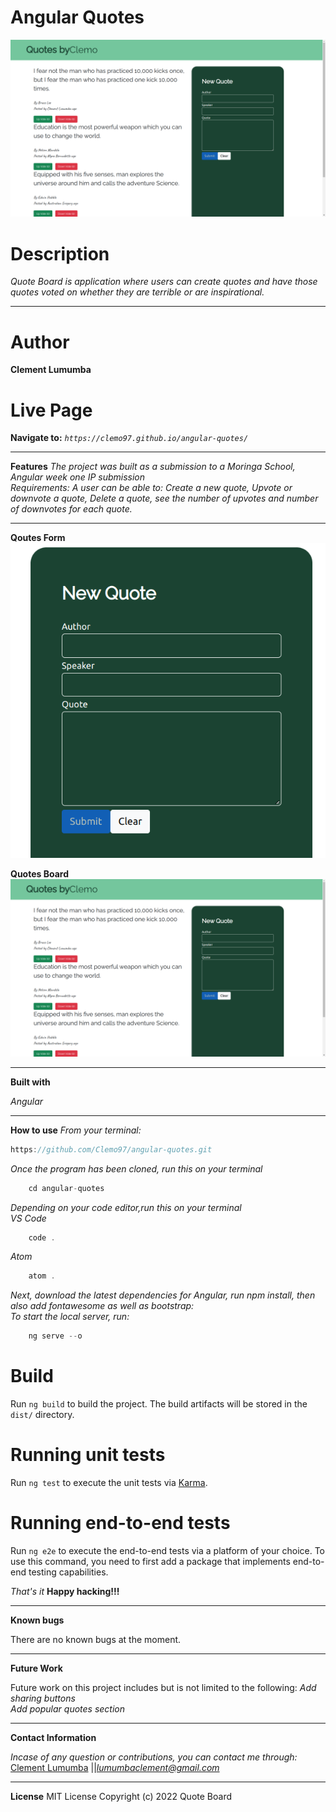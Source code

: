  # Angular Quotes
![Alt text](/src/assets/quotesApp.png?raw=true "Optional Title")


# Description
*Quote Board is application where users can create quotes and have those quotes voted on whether they are terrible or are inspirational.*
****
# Author
 **Clement Lumumba**

# Live Page

**Navigate to:** *`https://clemo97.github.io/angular-quotes/`*

****
**Features**
*The project was built as a submission to a Moringa School, Angular week one IP submission* <br/>
*Requirements: A user can be able to: Create a new quote, Upvote or downvote a quote, Delete a quote, see the number of upvotes and number of downvotes for each quote.*
****

**Qoutes Form**
![Alt text](/src/assets/quotesForm.png?raw=true "Optional Title")

**Quotes Board**
![Alt text](/src/assets/quotesApp.png?raw=true "Optional Title")

****
**Built with**

*Angular*
****

**How to use**
*From your terminal:* </br>
```js
https://github.com/Clemo97/angular-quotes.git
```
*Once the program has been cloned, run this on your terminal* </br>
```js
    cd angular-quotes
```
*Depending on your code editor,run this on your terminal* </br>
*VS Code*
```js
    code .
```
*Atom* 
```js
    atom .
```
*Next, download the latest dependencies for Angular, run npm install, then also add fontawesome as well as bootstrap:* </br>
*To start the local server, run:*
```js
    ng serve --o
```

# Build

Run `ng build` to build the project. The build artifacts will be stored in the `dist/` directory.

# Running unit tests

Run `ng test` to execute the unit tests via [Karma](https://karma-runner.github.io).

# Running end-to-end tests

Run `ng e2e` to execute the end-to-end tests via a platform of your choice. To use this command, you need to first add a package that implements end-to-end testing capabilities.

*That's it* **Happy hacking!!!**

****

**Known bugs**

There are no known bugs at the moment.</br>
****
 **Future Work**

Future work on this project includes but is not limited to the following:
*Add sharing buttons* <br/>
*Add popular quotes section*
****
**Contact Information**

*Incase of any question or contributions, you can contact me through:*
 [Clement Lumumba](https://github.com/Clemo97) ||*lumumbaclement@gmail.com* </br>

****

 **License**
MIT License
Copyright (c) 2022 Quote Board

